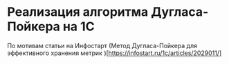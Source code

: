 # Реализация алгоритма Дугласа-Пойкера на 1С
По мотивам статьи на Инфостарт
(Метод Дугласа-Пойкера для эффективного хранения метрик )[https://infostart.ru/1c/articles/2029011/]